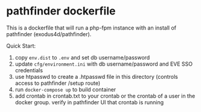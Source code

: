 # pathfinder dockerfile

This is a dockerfile that will run a php-fpm instance with an install of pathfinder (exodus4d/pathfinder).

Quick Start:

1. copy `env.dist` to `.env` and set db username/password
2. update `cfg/environment.ini` with db username/password and EVE SSO credentials
3. use htpasswd to create a .htpasswd file in this directory (controls access to pathfinder /setup route)
4. run `docker-compose up` to build container
5. add crontab in crontab.txt to your crontab or the crontab of a user in the docker group. verify in pathfinder UI that crontab is running